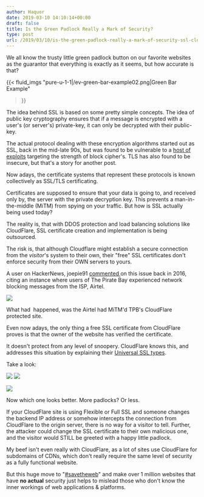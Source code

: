```yaml
---
author: Haquor
date: 2019-03-10 14:10:14+00:00
draft: false
title: Is the Green Padlock Really a Mark of Security?
type: post
url: /2019/03/10/is-the-green-padlock-really-a-mark-of-security-ssl-cloudflare/
---
```


We all know the trusty little green padlock button on our favorite websites as the guarantor that everything is exactly as it seems, but how accurate is that?

{{< fluid_imgs
  "pure-u-1-1|/ev-green-bar-example02.png|Green Bar Example"
>}}

<!--more-->

The idea behind SSL is based on some pretty simple concepts. The idea of public key cryptography ensures that if a message is encrypted with a user's (or server's) private-key, it can only be decrypted with their public-key.

The actual protocol dealing with these encryption algorithms started out as SSL, back in the mid-late 90s, but was found to be vulnerable to a [host of exploits](https://www.acunetix.com/blog/articles/tls-vulnerabilities-attacks-final-part/) targeting the strength of block cipher's. TLS has also found to be insecure, but that's a story for another post.

Now adays, the certificate systems that represent these protocols is known collectively as SSL/TLS certificating.

Certificates are supposed to ensure that your data is going to, and received only by, the server with the private decryption key. This prevents a man-in-the-middle (MiTM) from spying on your traffic. But how is SSL actually being used today?

The reality is, that with DDOS protection and load balancing solutions like CloudFlare, SSL certificate creation and implementation is being outsourced.

The risk is, that although Cloudflare might establish a secure connection from the _visitor_'s system to their own, their "free" SSL certificates don't enforce security from their OWN servers to yours.

A user on HackerNews, joepie91 [commented ](https://blog.cloudflare.com/introducing-universal-ssl/)on this issue back in 2016, citing an instance where users of The Pirate Bay experienced network blocking messages from the ISP, Airtel.

![](/cloudflare1.png)


What had  happened, was the Airtel had MiTM'd TPB's CloudFlare protected site.

Even now adays, the only thing a free SSL certificate from CloudFlare proves is that the owner of the website has verified the certificate.

It doesn't protect from any level of snoopery. CloudFlare knows this, and addresses this situation by explaining their [Universal SSL types](https://support.cloudflare.com/hc/en-us/articles/200170416-What-do-the-SSL-options-Off-Flexible-SSL-Full-SSL-Full-SSL-Strict-mean-).

Take a look:

![](https://support.cloudflare.com/hc/en-us/article_attachments/206124658/cfssl_flexible.png)
![](https://support.cloudflare.com/hc/en-us/article_attachments/206167937/cfssl_full.png)


![](https://support.cloudflare.com/hc/en-us/article_attachments/206167947/cfssl_strict.png)


Now which one looks better. More padlocks? Or less.

If your CloudFlare site is using Flexible or Full SSL and someone changes the backend IP address or somehow intercepts the connection from CloudFlare to the origin server, there is no way for a visitor to tell. Further, the attacker could change the SSL certificate to their own malicious one, and the visitor would STILL be greeted with a happy little padlock.

My beef isn't even really with CloudFlare, as a lot of sites use CloudFlare for subdomains of CDNs, which don't really require the same level of security as a fully functional website.

But this huge move to "[#savetheweb](https://blog.cloudflare.com/introducing-universal-ssl/)" and make over 1 million websites that have **no actual** security just helps to mislead those who don't know the inner workings of web applications & platforms.
